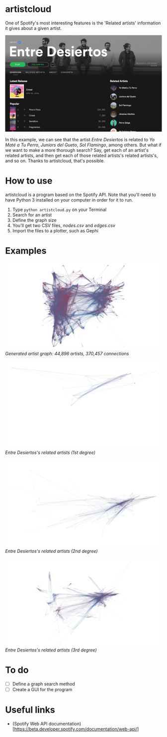 # artistcloud

One of Spotify's most interesting features is the 'Related artists' information it gives about a given artist.

![Artist page in the Spotify desktop app](docs/img/img_0.png)

In this example, we can see that the artist *Entre Desiertos* is related to *Yo Maté a Tu Perro*, *Juniors del Gueto*,
*Sol Flamingo*, among others. But what if we want to make a more thorough search? Say, get each of an artist's related artists, and then
get each of those related artists's related artists's, and so on. Thanks to artistcloud, that's possible.

# How to use

artistcloud is a program based on the Spotify API. Note that you'll need to have Python 3 installed on your computer in order
for it to run.

1. Type `python artistcloud.py` on your Terminal
2. Search for an artist
3. Define the graph size
4. You'll get two CSV files, *nodes.csv* and *edges.csv*
5. Import the files to a plotter, such as Gephi

# Examples

![Artist graph](docs/img/img_1.png)
*Generated artist graph: 44,896 artists, 370,457 connections*

![Entre Desiertos's related artists (1st degree)](docs/img/img_2.png)
*Entre Desiertos's related artists (1st degree)*

![Entre Desiertos's related artists (2nd degree)](docs/img/img_3.png)
*Entre Desiertos's related artists (2nd degree)*

![Entre Desiertos's related artists (3rd degree)](docs/img/img_4.png)
*Entre Desiertos's related artists (3rd degree)*

# To do
- [ ] Define a graph search method
- [ ] Create a GUI for the program

# Useful links
- (Spotify Web API documentation)[https://beta.developer.spotify.com/documentation/web-api/]
